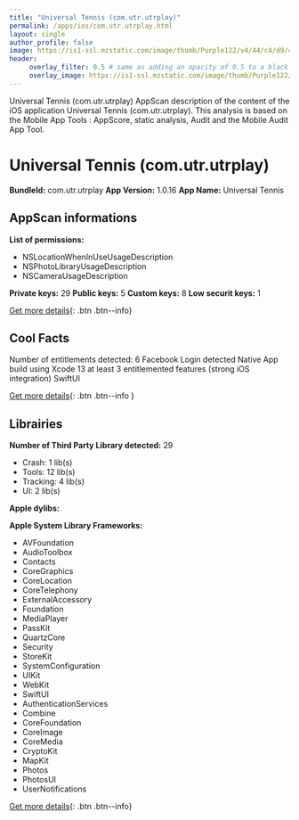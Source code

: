 ```yaml
---
title: "Universal Tennis (com.utr.utrplay)"
permalink: /apps/ios/com.utr.utrplay.html
layout: single
author_profile: false
image: https://is1-ssl.mzstatic.com/image/thumb/Purple122/v4/44/c4/d9/44c4d958-2591-d1e1-2ffd-0dba036e4804/AppIcon-0-1x_U007emarketing-0-5-0-85-220.png/512x512bb.jpg
header: 
     overlay_filter: 0.5 # same as adding an opacity of 0.5 to a black background
     overlay_image: https://is1-ssl.mzstatic.com/image/thumb/Purple122/v4/44/c4/d9/44c4d958-2591-d1e1-2ffd-0dba036e4804/AppIcon-0-1x_U007emarketing-0-5-0-85-220.png/512x512bb.jpg
---
```

Universal Tennis (com.utr.utrplay) AppScan description of the content of the iOS application Universal Tennis (com.utr.utrplay). This analysis is based on the Mobile App Tools : AppScore, static analysis, Audit and the Mobile Audit App Tool.

# Universal Tennis (com.utr.utrplay)

**BundleId:** com.utr.utrplay
**App Version:** 1.0.16
**App Name:** Universal Tennis


## AppScan informations 

**List of permissions:** 
- NSLocationWhenInUseUsageDescription
- NSPhotoLibraryUsageDescription
- NSCameraUsageDescription
  
  
**Private keys:** 29
**Public keys:** 5
**Custom keys:** 8
**Low securit keys:** 1
  
[Get more details](/pricing.html){: .btn .btn--info}

## Cool Facts

Number of entitlements detected: 6
Facebook Login detected
Native App
build using Xcode 13
at least 3 entitlemented features (strong iOS integration)
SwiftUI
  
[Get more details](/pricing.html){: .btn .btn--info }

## Librairies 
**Number of Third Party Library detected:** 29
- Crash: 1 lib(s)
- Tools: 12 lib(s)
- Tracking: 4 lib(s)
- UI: 2 lib(s)


**Apple dylibs:**


**Apple System Library Frameworks:**
- AVFoundation
- AudioToolbox
- Contacts
- CoreGraphics
- CoreLocation
- CoreTelephony
- ExternalAccessory
- Foundation
- MediaPlayer
- PassKit
- QuartzCore
- Security
- StoreKit
- SystemConfiguration
- UIKit
- WebKit
- SwiftUI
- AuthenticationServices
- Combine
- CoreFoundation
- CoreImage
- CoreMedia
- CryptoKit
- MapKit
- Photos
- PhotosUI
- UserNotifications


  
[Get more details](/pricing.html){: .btn .btn--info}

